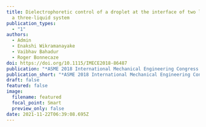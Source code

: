 ```yaml
---
title: Dielectrophoretic control of a droplet at the interface of two liquids in
  a three-liquid system
publication_types:
  - "1"
authors:
  - Admin
  - Enakshi Wikramanayake
  - Vaibhav Bahadur
  - Roger Bonnecaze
doi: https://doi.org/10.1115/IMECE2018-86487
publication: "*ASME 2018 International Mechanical Engineering Congress and Exposition *"
publication_short: "*ASME 2018 International Mechanical Engineering Congress and Exposition *"
draft: false
featured: false
image:
  filename: featured
  focal_point: Smart
  preview_only: false
date: 2021-11-22T06:39:08.695Z
---
```

